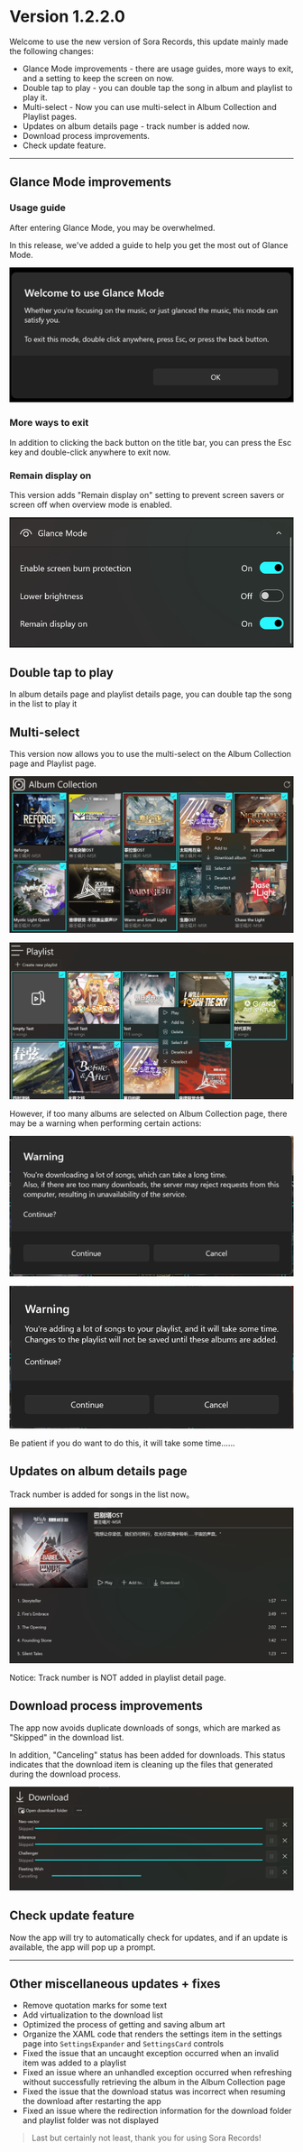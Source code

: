 # Version 1.2.2.0

Welcome to use the new version of Sora Records, this update mainly made the following changes: 

- Glance Mode improvements - there are usage guides, more ways to exit, and a setting to keep the screen on now.
- Double tap to play - you can double tap the song in album and playlist to play it.
- Multi-select - Now you can use multi-select in Album Collection and Playlist pages.
- Updates on album details page - track number is added now.
- Download process improvements.
- Check update feature.

---

## Glance Mode improvements
### Usage guide

After entering Glance Mode, you may be overwhelmed.

In this release, we've added a guide to help you get the most out of Glance Mode.

![Usage guide in Glance Mode](1.png)

### More ways to exit

In addition to clicking the back button on the title bar, you can press the Esc key and double-click anywhere to exit now.

### Remain display on

This version adds "Remain display on" setting to prevent screen savers or screen off when overview mode is enabled.

![Remain display on settings for Glance Mode](2.png)

## Double tap to play

In album details page and playlist details page, you can double tap the song in the list to play it

## Multi-select

This version now allows you to use the multi-select on the Album Collection page and Playlist page.

![Multi-select for album](3.jpg)

![Multi-select for playlist](4.jpg)

However, if too many albums are selected on Album Collection page, there may be a warning when performing certain actions:

![Too many downloads](5.png)

![Too many items to add to playlist](6.png)

Be patient if you do want to do this, it will take some time......

## Updates on album details page

Track number is added for songs in the list now。

![Track numbers](7.png)

Notice: Track number is NOT added in playlist detail page.


## Download process improvements

The app now avoids duplicate downloads of songs, which are marked as "Skipped" in the download list.

In addition, "Canceling" status has been added for downloads. This status indicates that the download item is cleaning up the files that generated during the download process.

!["Skipped" and "Canceling"](8.png)

## Check update feature

Now the app will try to automatically check for updates, and if an update is available, the app will pop up a prompt.

---

## Other miscellaneous updates + fixes

- Remove quotation marks for some text
- Add virtualization to the download list
- Optimized the process of getting and saving album art
- Organize the XAML code that renders the settings item in the settings page into `SettingsExpander` and `SettingsCard` controls 
- Fixed the issue that an uncaught exception occurred when an invalid item was added to a playlist
- Fixed an issue where an unhandled exception occurred when refreshing without successfully retrieving the album in the Album Collection page
- Fixed the issue that the download status was incorrect when resuming the download after restarting the app
- Fixed an issue where the redirection information for the download folder and playlist folder was not displayed

> Last but certainly not least, thank you for using Sora Records!
